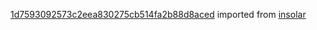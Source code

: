 [1d7593092573c2eea830275cb514fa2b88d8aced](https://github.com/insolar/insolar/commit/1d7593092573c2eea830275cb514fa2b88d8aced) imported from [insolar](https://github.com/insolar/insolar)

